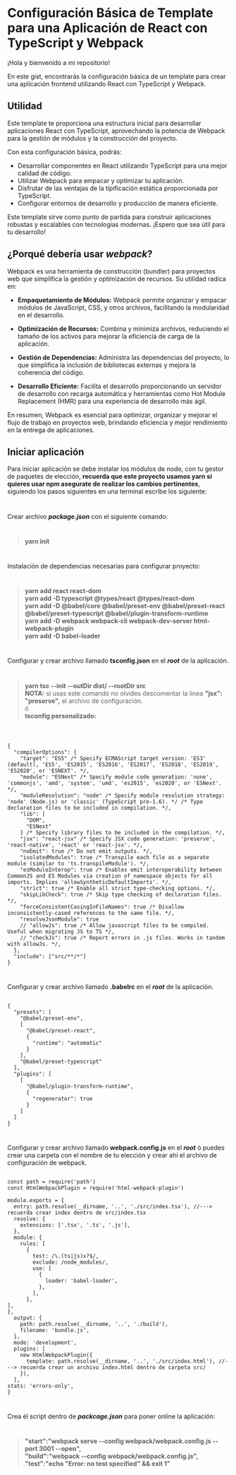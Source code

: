 # Configuración Básica de Template para una Aplicación de React con TypeScript y Webpack

¡Hola y bienvenido a mi repositorio!

En este gist, encontrarás la configuración básica de un template para crear una aplicación frontend utilizando React con TypeScript y Webpack.


## Utilidad

Este template te proporciona una estructura inicial para desarrollar aplicaciones React con TypeScript, aprovechando la potencia de Webpack para la gestión de módulos y la construcción del proyecto.

Con esta configuración básica, podrás:

-   Desarrollar componentes en React utilizando TypeScript para una mejor calidad de código.
-   Utilizar Webpack para empacar y optimizar tu aplicación.
-   Disfrutar de las ventajas de la tipificación estática proporcionada por TypeScript.
-   Configurar entornos de desarrollo y producción de manera eficiente.

Este template sirve como punto de partida para construir aplicaciones robustas y escalables con tecnologías modernas. ¡Espero que sea útil para tu desarrollo!


## ¿Porqué debería usar ***webpack***?
Webpack es una herramienta de construcción (bundler) para proyectos web que simplifica la gestión y optimización de recursos. Su utilidad radica en:

-   **Empaquetamiento de Módulos:** Webpack permite organizar y empacar módulos de JavaScript, CSS, y otros archivos, facilitando la modularidad en el desarrollo.

-   **Optimización de Recursos:** Combina y minimiza archivos, reduciendo el tamaño de los activos para mejorar la eficiencia de carga de la aplicación.

-   **Gestión de Dependencias:** Administra las dependencias del proyecto, lo que simplifica la inclusión de bibliotecas externas y mejora la coherencia del código.

-   **Desarrollo Eficiente:** Facilita el desarrollo proporcionando un servidor de desarrollo con recarga automática y herramientas como Hot Module Replacement (HMR) para una experiencia de desarrollo más ágil.


En resumen, Webpack es esencial para optimizar, organizar y mejorar el flujo de trabajo en proyectos web, brindando eficiencia y mejor rendimiento en la entrega de aplicaciones.


## Iniciar aplicación 
Para iniciar aplicación se debe instalar los módulos de node, con tu gestor de paquetes de elección, **recuerda que este proyecto usamos yarn si quieres usar npm asegurate de realizar los cambios pertinentes**,  siguiendo los pasos siguientes en una terminal escribe los siguiente: 
#
Crear archivo ***package.json*** con el siguiente comando:
 >#
 >**yarn init**
 >#
#
Instalación de dependencias necesarias para configurar proyecto:
>#
>**yarn add react react-dom**  
 >**yarn add -D typescript @types/react @types/react-dom**  
 >**yarn add -D @babel/core @babel/preset-env @babel/preset-react @babel/preset-typescript @babel/plugin-transform-runtime**  
 >**yarn add -D webpack webpack-cli webpack-dev-server html-webpack-plugin**  
 >**yarn add -D babel-loader**  
 >#
#
Configurar y crear archivo llamado **tsconfig.json** en el ***root*** de la aplicación.
>#
 >**yarn tsc --init --outDir dist/ --rootDir src**  
 **NOTA:** si usas este comando no olvides descomentar la linea **"jsx":  "preserve",** el archivo de configuración.  
ó  
 >**tsconfig personalizado:**  
 >#
```
  
{
  "compilerOptions": {
    "target": "ES5" /* Specify ECMAScript target version: 'ES3' (default), 'ES5', 'ES2015', 'ES2016', 'ES2017', 'ES2018', 'ES2019', 'ES2020', or 'ESNEXT'. */,
    "module": "ESNext" /* Specify module code generation: 'none', 'commonjs', 'amd', 'system', 'umd', 'es2015', 'es2020', or 'ESNext'. */,
    "moduleResolution": "node" /* Specify module resolution strategy: 'node' (Node.js) or 'classic' (TypeScript pre-1.6). */ /* Type declaration files to be included in compilation. */,
    "lib": [
      "DOM",
      "ESNext"
    ] /* Specify library files to be included in the compilation. */,
    "jsx": "react-jsx" /* Specify JSX code generation: 'preserve', 'react-native', 'react' or 'react-jsx'. */,
    "noEmit": true /* Do not emit outputs. */,
    "isolatedModules": true /* Transpile each file as a separate module (similar to 'ts.transpileModule'). */,
    "esModuleInterop": true /* Enables emit interoperability between CommonJS and ES Modules via creation of namespace objects for all imports. Implies 'allowSyntheticDefaultImports'. */,
    "strict": true /* Enable all strict type-checking options. */,
    "skipLibCheck": true /* Skip type checking of declaration files. */,
    "forceConsistentCasingInFileNames": true /* Disallow inconsistently-cased references to the same file. */,
    "resolveJsonModule": true
    // "allowJs": true /* Allow javascript files to be compiled. Useful when migrating JS to TS */,
    // "checkJs": true /* Report errors in .js files. Works in tandem with allowJs. */,
  },
  "include": ["src/**/*"]
}

```
#
Configurar y crear archivo llamado **.babelrc** en el ***root*** de la aplicación.
```

{
  "presets": [
    "@babel/preset-env",
    [
      "@babel/preset-react",
      {
        "runtime": "automatic"
      }
    ],
    "@babel/preset-typescript"
  ],
  "plugins": [
    [
      "@babel/plugin-transform-runtime",
      {
        "regenerator": true
      }
    ]
  ]
}

```
#
Configurar y crear archivo llamado **webpack.config.js** en el ***root*** ó puedes crear una carpeta con el nombre de tu elección y crear ahí el archivo de configuración de webpack.

```

const path = require('path')
const HtmlWebpackPlugin = require('html-webpack-plugin')

module.exports = {
  entry: path.resolve(__dirname, '..', './src/index.tsx'), //---> recuerda crear index dentro de src/index.tsx
  resolve: {
    extensions: ['.tsx', '.ts', '.js'],
  },
  module: {
    rules: [
      {
        test: /\.(ts|js)x?$/,
        exclude: /node_modules/,
        use: [
          {
            loader: 'babel-loader',
          },
        ],
      },
],
},
  output: {
    path: path.resolve(__dirname, '..', './build'),
    filename: 'bundle.js',
  },
  mode: 'development',
  plugins: [
    new HtmlWebpackPlugin({
      template: path.resolve(__dirname, '..', './src/index.html'), //---> recuerda crear un archivo index.html dentro de carpeta src/
    }),
  ],
stats: 'errors-only',
}

```
#
Crea él script dentro de ***packcage.json*** para poner online la aplicación:
>#
>**"start":"webpack serve --config webpack/webpack.config.js --port 3001 --open",**  
>**"build":"webpack --config webpack/webpack.config.js",**  
>**"test":"echo \"Error: no test specified\" && exit 1"**  
>#